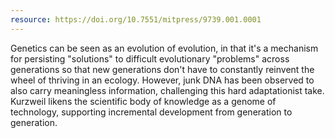 ```yaml
---
resource: https://doi.org/10.7551/mitpress/9739.001.0001
---
```


Genetics can be seen as an evolution of evolution, in that it's a mechanism for persisting "solutions" to difficult evolutionary "problems" across generations so that new generations don't have to constantly reinvent the wheel of thriving in an ecology. However, junk DNA has been observed to also carry meaningless information, challenging this hard adaptationist take. Kurzweil likens the scientific body of knowledge as a genome of technology, supporting incremental development from generation to generation. 